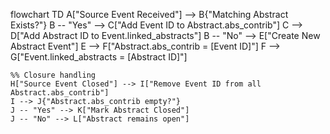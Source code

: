 flowchart TD
    A["Source Event Received"] --> B{"Matching Abstract Exists?"}
    B -- "Yes" --> C["Add Event ID to Abstract.abs_contrib"]
    C --> D["Add Abstract ID to Event.linked_abstracts"]
    B -- "No" --> E["Create New Abstract Event"]
    E --> F["Abstract.abs_contrib = [Event ID]"]
    F --> G["Event.linked_abstracts = [Abstract ID]"]

    %% Closure handling
    H["Source Event Closed"] --> I["Remove Event ID from all Abstract.abs_contrib"]
    I --> J{"Abstract.abs_contrib empty?"}
    J -- "Yes" --> K["Mark Abstract Closed"]
    J -- "No" --> L["Abstract remains open"]
